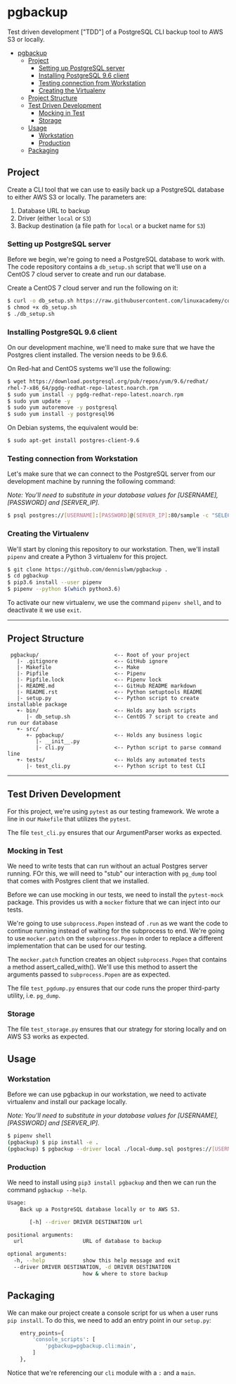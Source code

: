 # pgbackup

Test driven development ["TDD"] of a PostgreSQL CLI backup tool to AWS S3 or locally.

<!-- TOC -->

- [pgbackup](#pgbackup)
  - [Project](#project)
    - [Setting up PostgreSQL server](#setting-up-postgresql-server)
    - [Installing PostgreSQL 9.6 client](#installing-postgresql-96-client)
    - [Testing connection from Workstation](#testing-connection-from-workstation)
    - [Creating the Virtualenv](#creating-the-virtualenv)
  - [Project Structure](#project-structure)
  - [Test Driven Development](#test-driven-development)
    - [Mocking in Test](#mocking-in-test)
    - [Storage](#storage)
  - [Usage](#usage)
    - [Workstation](#workstation)
    - [Production](#production)
  - [Packaging](#packaging)

<!-- /TOC -->

## Project

Create a CLI tool that we can use to easily back up a PostgreSQL database to either AWS S3 or locally. The parameters are:

1. Database URL to backup
2. Driver (either `local` or `S3`)
3. Backup destination (a file path for `local` or a bucket name for `S3`)

### Setting up PostgreSQL server

Before we begin, we're going to need a PostgreSQL database to work with. The code repository contains a `db_setup.sh` script that we'll use on a CentOS 7 cloud server to create and run our database.

Create a CentOS 7 cloud server and run the following on it:

```bash
$ curl -o db_setup.sh https://raw.githubusercontent.com/linuxacademy/content-python3-sysadmin/master/helpers/db_setup.sh
$ chmod +x db_setup.sh
$ ./db_setup.sh
```

### Installing PostgreSQL 9.6 client

On our development machine, we'll need to make sure that we have the Postgres client installed. The version needs to be 9.6.6.

On Red-hat and CentOS systems we'll use the following:

```bash
$ wget https://download.postgresql.org/pub/repos/yum/9.6/redhat/
rhel-7-x86_64/pgdg-redhat-repo-latest.noarch.rpm
$ sudo yum install -y pgdg-redhat-repo-latest.noarch.rpm
$ sudo yum update -y
$ sudo yum autoremove -y postgresql
$ sudo yum install -y postgresql96
```

On Debian systems, the equivalent would be:

```bash
$ sudo apt-get install postgres-client-9.6
```

### Testing connection from Workstation

Let's make sure that we can connect to the PostgreSQL server from our development machine by running the following command:

*Note: You'll need to substitute in your database values for [USERNAME], [PASSWORD] and [SERVER_IP].*

```bash
$ psql postgres://[USERNAME]:[PASSWORD]@[SERVER_IP]:80/sample -c "SELECT count(id) FROM employees;"
```

### Creating the Virtualenv

We'll start by cloning this repository to our workstation. Then, we'll install `pipenv` and create a Python 3 virtualenv for this project.

```bash
$ git clone https://github.com/dennislwm/pgbackup .
$ cd pgbackup
$ pip3.6 install --user pipenv
$ pipenv --python $(which python3.6)
```

To activate our new virtualenv, we use the command `pipenv shell`, and to deactivate it we use `exit`.

---
## Project Structure
     pgbackup/                        <-- Root of your project
       |- .gitignore                  <-- GitHub ignore 
       |- Makefile                    <-- Make 
       |- Pipfile                     <-- Pipenv 
       |- Pipfile.lock                <-- Pipenv lock 
       |- README.md                   <-- GitHub README markdown 
       |- README.rst                  <-- Python setuptools README 
       |- setup.py                    <-- Python script to create installable package
       +- bin/                        <-- Holds any bash scripts
          |- db_setup.sh              <-- CentOS 7 script to create and run our database
       +- src/
          +- pgbackup/                <-- Holds any business logic
             |- __init__.py
             |- cli.py                <-- Python script to parse command line
       +- tests/                      <-- Holds any automated tests
          |- test_cli.py              <-- Python script to test CLI

---
## Test Driven Development

For this project, we're using `pytest` as our testing framework. We wrote a line in our `Makefile` that utilizes the `pytest`.

The file `test_cli.py` ensures that our ArgumentParser works as expected.

### Mocking in Test

We need to write tests that can run without an actual Postgres server running. FOr this, we will need to "stub" our interaction with `pg_dump` tool that comes with Postgres client that we installed.

Before we can use mocking in our tests, we need to install the `pytest-mock` package. This provides us with a `mocker` fixture that we can inject into our tests.

We're going to use `subprocess.Popen` instead of `.run` as we want the code to continue running instead of waiting for the subprocess to end. We're going to use `mocker.patch` on the `subprocess.Popen` in order to replace a different implementation that can be used for our testing.

The `mocker.patch` function creates an object `subprocess.Popen` that contains a method assert_called_with(). We'll use this method to assert the arguments passed to `subprocess.Popen` are as expected.

The file `test_pgdump.py` ensures that our code runs the proper third-party utility, i.e. `pg_dump`.

### Storage

The file `test_storage.py` ensures that our strategy for storing locally and on AWS S3 works as expected.

## Usage

### Workstation

Before we can use pgbackup in our workstation, we need to activate virtualenv and install our package locally.

*Note: You'll need to substitute in your database values for [USERNAME], [PASSWORD] and [SERVER_IP].*

```bash
$ pipenv shell
(pgbackup) $ pip install -e .
(pgbackup) $ pgbackup --driver local ./local-dump.sql postgres://[USERNAME]:[PASSWORD]@[SERVER_IP]:80/sample
```

### Production

We need to install using `pip3 install pgbackup` and then we can run the command `pgbackup --help`.

```bash
Usage:
    Back up a PostgreSQL database locally or to AWS S3.

       [-h] --driver DRIVER DESTINATION url

positional arguments:
  url                   URL of database to backup

optional arguments:
  -h, --help            show this help message and exit
  --driver DRIVER DESTINATION, -d DRIVER DESTINATION
                        how & where to store backup
```

## Packaging

We can make our project create a console script for us when a user runs `pip install`. To do this, we need to add an entry point in our `setup.py`:

```python
    entry_points={
        'console_scripts': [
            'pgbackup=pgbackup.cli:main',
        ]
    },
```

Notice that we're referencing our `cli` module with a `:` and a `main`.